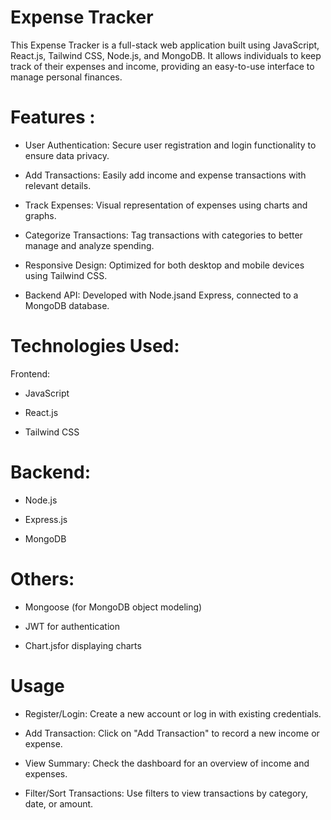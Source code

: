 # Expense Tracker
This Expense Tracker is a full-stack web application built using JavaScript, React.js, Tailwind CSS, Node.js, and MongoDB. It allows individuals to keep track of their expenses and income, providing an easy-to-use interface to manage personal finances.

# Features :

* User Authentication: Secure user registration and login functionality to ensure data privacy.

* Add Transactions: Easily add income and expense transactions with relevant details.

* Track Expenses: Visual representation of expenses using charts and graphs.

* Categorize Transactions: Tag transactions with categories to better manage and analyze spending.

* Responsive Design: Optimized for both desktop and mobile devices using Tailwind CSS.

* Backend API: Developed with Node.jsand Express, connected to a MongoDB database.

# Technologies Used:

Frontend:

* JavaScript

* React.js

* Tailwind CSS

# Backend:

* Node.js

* Express.js

* MongoDB

# Others:

* Mongoose (for MongoDB object modeling)

* JWT for authentication

* Chart.jsfor displaying charts

# Usage
* Register/Login: Create a new account or log in with existing credentials.

* Add Transaction: Click on "Add Transaction" to record a new income or expense.

* View Summary: Check the dashboard for an overview of income and expenses.

* Filter/Sort Transactions: Use filters to view transactions by category, date, or amount.
